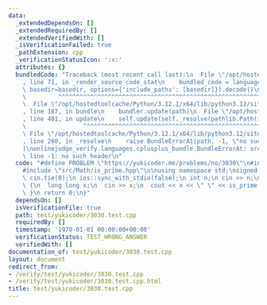 ```yaml
---
data:
  _extendedDependsOn: []
  _extendedRequiredBy: []
  _extendedVerifiedWith: []
  _isVerificationFailed: true
  _pathExtension: cpp
  _verificationStatusIcon: ':x:'
  attributes: {}
  bundledCode: "Traceback (most recent call last):\n  File \"/opt/hostedtoolcache/Python/3.12.1/x64/lib/python3.12/site-packages/onlinejudge_verify/documentation/build.py\"\
    , line 71, in _render_source_code_stat\n    bundled_code = language.bundle(stat.path,\
    \ basedir=basedir, options={'include_paths': [basedir]}).decode()\n          \
    \         ^^^^^^^^^^^^^^^^^^^^^^^^^^^^^^^^^^^^^^^^^^^^^^^^^^^^^^^^^^^^^^^^^^^^^^^^^^^^^^^^^\n\
    \  File \"/opt/hostedtoolcache/Python/3.12.1/x64/lib/python3.12/site-packages/onlinejudge_verify/languages/cplusplus.py\"\
    , line 187, in bundle\n    bundler.update(path)\n  File \"/opt/hostedtoolcache/Python/3.12.1/x64/lib/python3.12/site-packages/onlinejudge_verify/languages/cplusplus_bundle.py\"\
    , line 401, in update\n    self.update(self._resolve(pathlib.Path(included), included_from=path))\n\
    \                ^^^^^^^^^^^^^^^^^^^^^^^^^^^^^^^^^^^^^^^^^^^^^^^^^^^^^^^^^\n \
    \ File \"/opt/hostedtoolcache/Python/3.12.1/x64/lib/python3.12/site-packages/onlinejudge_verify/languages/cplusplus_bundle.py\"\
    , line 260, in _resolve\n    raise BundleErrorAt(path, -1, \"no such header\"\
    )\nonlinejudge_verify.languages.cplusplus_bundle.BundleErrorAt: src/Math/is_prime.hpp:\
    \ line -1: no such header\n"
  code: "#define PROBLEM \"https://yukicoder.me/problems/no/3030\"\n#include <iostream>\n\
    #include \"src/Math/is_prime.hpp\"\n\nusing namespace std;\nsigned main() {\n\
    \ cin.tie(0);\n ios::sync_with_stdio(false);\n int n;\n cin >> n;\n while (n--)\
    \ {\n  long long x;\n  cin >> x;\n  cout << x << \" \" << is_prime(x) << '\\n';\n\
    \ }\n return 0;\n}"
  dependsOn: []
  isVerificationFile: true
  path: test/yukicoder/3030.test.cpp
  requiredBy: []
  timestamp: '1970-01-01 00:00:00+00:00'
  verificationStatus: TEST_WRONG_ANSWER
  verifiedWith: []
documentation_of: test/yukicoder/3030.test.cpp
layout: document
redirect_from:
- /verify/test/yukicoder/3030.test.cpp
- /verify/test/yukicoder/3030.test.cpp.html
title: test/yukicoder/3030.test.cpp
---
```

